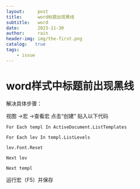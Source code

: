 ```yaml
---
layout:     post
title:      word标题出现黑线
subtitle:   word
date:       2023-11-30
author:     rain
header-img: img/the-first.png
catalog:   true
tags:
    - issue
---
```

# word样式中标题前出现黑线
解决具体步骤：

视图 ->宏 ->查看宏
点击“创建”
贴入以下代码
```
For Each templ In ActiveDocument.ListTemplates

For Each lev In templ.ListLevels

lev.Font.Reset

Next lev

Next templ
```
运行宏（F5）并保存
